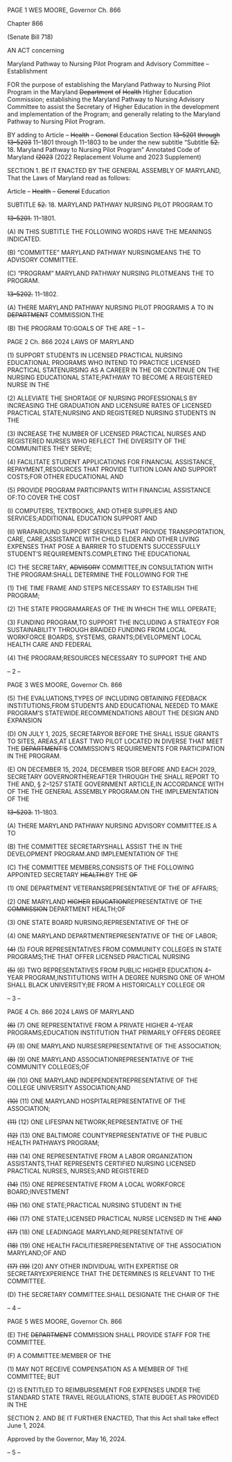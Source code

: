 PAGE 1
WES MOORE, Governor Ch. 866

Chapter 866

(Senate Bill 718)

AN ACT concerning

Maryland Pathway to Nursing Pilot Program and Advisory Committee
– Establishment

FOR the purpose of establishing the Maryland Pathway to Nursing Pilot Program in the
Maryland ~~Department~~ ~~of~~ ~~Health~~ Higher Education Commission; establishing the
Maryland Pathway to Nursing Advisory Committee to assist the Secretary of Higher
Education in the development and implementation of the Program; and generally
relating to the Maryland Pathway to Nursing Pilot Program.

BY adding to
Article – ~~Health~~ ~~–~~ ~~General~~ Education
Section ~~13–5201~~ ~~through~~ ~~13–5203~~ 11–1801 through 11–1803 to be under the new
subtitle “Subtitle ~~52.~~ 18. Maryland Pathway to Nursing Pilot Program”
Annotated Code of Maryland
~~(2023~~ (2022 Replacement Volume and 2023 Supplement)

SECTION 1. BE IT ENACTED BY THE GENERAL ASSEMBLY OF MARYLAND,
That the Laws of Maryland read as follows:

Article – ~~Health~~ ~~–~~ ~~General~~ Education

SUBTITLE ~~52.~~ 18. MARYLAND PATHWAY NURSING PILOT PROGRAM.TO

~~13–5201.~~ 11–1801.

(A) IN THIS SUBTITLE THE FOLLOWING WORDS HAVE THE MEANINGS
INDICATED.

(B) “COMMITTEE” MARYLAND PATHWAY NURSINGMEANS THE TO
ADVISORY COMMITTEE.

(C) “PROGRAM” MARYLAND PATHWAY NURSING PILOTMEANS THE TO
PROGRAM.

~~13–5202.~~ 11–1802.

(A) THERE MARYLAND PATHWAY NURSING PILOT PROGRAMIS A TO IN
~~DEPARTMENT~~ COMMISSION.THE

(B) THE PROGRAM TO:GOALS OF THE ARE
– 1 –

PAGE 2
Ch. 866 2024 LAWS OF MARYLAND

(1) SUPPORT STUDENTS IN LICENSED PRACTICAL NURSING
EDUCATIONAL PROGRAMS WHO INTEND TO PRACTICE LICENSED PRACTICAL
STATENURSING AS A CAREER IN THE OR CONTINUE ON THE NURSING EDUCATIONAL
STATE;PATHWAY TO BECOME A REGISTERED NURSE IN THE

(2) ALLEVIATE THE SHORTAGE OF NURSING PROFESSIONALS BY
INCREASING THE GRADUATION AND LICENSURE RATES OF LICENSED PRACTICAL
STATE;NURSING AND REGISTERED NURSING STUDENTS IN THE

(3) INCREASE THE NUMBER OF LICENSED PRACTICAL NURSES AND
REGISTERED NURSES WHO REFLECT THE DIVERSITY OF THE COMMUNITIES THEY
SERVE;

(4) FACILITATE STUDENT APPLICATIONS FOR FINANCIAL
ASSISTANCE, REPAYMENT,RESOURCES THAT PROVIDE TUITION LOAN AND SUPPORT
COSTS;FOR OTHER EDUCATIONAL AND

(5) PROVIDE PROGRAM PARTICIPANTS WITH FINANCIAL ASSISTANCE
OF:TO COVER THE COST

(I) COMPUTERS, TEXTBOOKS, AND OTHER SUPPLIES AND
SERVICES;ADDITIONAL EDUCATION SUPPORT AND

(II) WRAPAROUND SUPPORT SERVICES THAT PROVIDE
TRANSPORTATION, CARE, CARE,ASSISTANCE WITH CHILD ELDER AND OTHER
LIVING EXPENSES THAT POSE A BARRIER TO STUDENTS SUCCESSFULLY
STUDENT’S REQUIREMENTS.COMPLETING THE EDUCATIONAL

(C) THE SECRETARY, ~~ADVISORY~~ COMMITTEE,IN CONSULTATION WITH THE
PROGRAM:SHALL DETERMINE THE FOLLOWING FOR THE

(1) THE TIME FRAME AND STEPS NECESSARY TO ESTABLISH THE
PROGRAM;

(2) THE STATE PROGRAMAREAS OF THE IN WHICH THE WILL
OPERATE;

(3) FUNDING PROGRAM,TO SUPPORT THE INCLUDING A STRATEGY
FOR SUSTAINABILITY THROUGH BRAIDED FUNDING FROM LOCAL WORKFORCE
BOARDS, SYSTEMS, GRANTS;DEVELOPMENT LOCAL HEALTH CARE AND FEDERAL

(4) THE PROGRAM;RESOURCES NECESSARY TO SUPPORT THE AND

– 2 –

PAGE 3
WES MOORE, Governor Ch. 866

(5) THE EVALUATIONS,TYPES OF INCLUDING OBTAINING FEEDBACK
INSTITUTIONS,FROM STUDENTS AND EDUCATIONAL NEEDED TO MAKE
PROGRAM’S STATEWIDE.RECOMMENDATIONS ABOUT THE DESIGN AND EXPANSION

(D) ON JULY 1, 2025, SECRETARYOR BEFORE THE SHALL ISSUE GRANTS TO
SITES, AREAS,AT LEAST TWO PILOT LOCATED IN DIVERSE THAT MEET THE
~~DEPARTMENT’S~~ COMMISSION’S REQUIREMENTS FOR PARTICIPATION IN THE
PROGRAM.

(E) ON DECEMBER 15, 2024, DECEMBER 15OR BEFORE AND EACH
2029, SECRETARY GOVERNORTHEREAFTER THROUGH THE SHALL REPORT TO THE
AND, § 2–1257 STATE GOVERNMENT ARTICLE,IN ACCORDANCE WITH OF THE THE
GENERAL ASSEMBLY PROGRAM.ON THE IMPLEMENTATION OF THE

~~13–5203.~~ 11–1803.

(A) THERE MARYLAND PATHWAY NURSING ADVISORY COMMITTEE.IS A TO

(B) THE COMMITTEE SECRETARYSHALL ASSIST THE IN THE DEVELOPMENT
PROGRAM.AND IMPLEMENTATION OF THE

(C) THE COMMITTEE MEMBERS,CONSISTS OF THE FOLLOWING APPOINTED
SECRETARY ~~HEALTH:~~BY THE ~~OF~~

(1) ONE DEPARTMENT VETERANSREPRESENTATIVE OF THE OF
AFFAIRS;

(2) ONE MARYLAND ~~HIGHER~~ ~~EDUCATION~~REPRESENTATIVE OF THE
~~COMMISSION~~ DEPARTMENT HEALTH;OF

(3) ONE STATE BOARD NURSING;REPRESENTATIVE OF THE OF

(4) ONE MARYLAND DEPARTMENTREPRESENTATIVE OF THE OF
LABOR;

~~(4)~~ (5) FOUR REPRESENTATIVES FROM COMMUNITY COLLEGES IN
STATE PROGRAMS;THE THAT OFFER LICENSED PRACTICAL NURSING

~~(5)~~ (6) TWO REPRESENTATIVES FROM PUBLIC HIGHER EDUCATION
4–YEAR PROGRAM,INSTITUTIONS WITH A DEGREE NURSING ONE OF WHOM SHALL
BLACK UNIVERSITY;BE FROM A HISTORICALLY COLLEGE OR

– 3 –

PAGE 4
Ch. 866 2024 LAWS OF MARYLAND

~~(6)~~ (7) ONE REPRESENTATIVE FROM A PRIVATE HIGHER
4–YEAR PROGRAMS;EDUCATION INSTITUTION THAT PRIMARILY OFFERS DEGREE

~~(7)~~ (8) ONE MARYLAND NURSESREPRESENTATIVE OF THE
ASSOCIATION;

~~(8)~~ (9) ONE MARYLAND ASSOCIATIONREPRESENTATIVE OF THE
COMMUNITY COLLEGES;OF

~~(9)~~ (10) ONE MARYLAND INDEPENDENTREPRESENTATIVE OF THE
COLLEGE UNIVERSITY ASSOCIATION;AND

~~(10)~~ (11) ONE MARYLAND HOSPITALREPRESENTATIVE OF THE
ASSOCIATION;

~~(11)~~ (12) ONE LIFESPAN NETWORK;REPRESENTATIVE OF THE

~~(12)~~ (13) ONE BALTIMORE COUNTYREPRESENTATIVE OF THE
PUBLIC HEALTH PATHWAYS PROGRAM;

~~(13)~~ (14) ONE REPRESENTATIVE FROM A LABOR ORGANIZATION
ASSISTANTS,THAT REPRESENTS CERTIFIED NURSING LICENSED PRACTICAL
NURSES, NURSES;AND REGISTERED

~~(14)~~ (15) ONE REPRESENTATIVE FROM A LOCAL WORKFORCE
BOARD;INVESTMENT

~~(15)~~ (16) ONE STATE;PRACTICAL NURSING STUDENT IN THE

~~(16)~~ (17) ONE STATE;LICENSED PRACTICAL NURSE LICENSED IN THE
~~AND~~

~~(17)~~ (18) ONE LEADINGAGE MARYLAND;REPRESENTATIVE OF

~~(18)~~ (19) ONE HEALTH FACILITIESREPRESENTATIVE OF THE
ASSOCIATION MARYLAND;OF AND

~~(17)~~ ~~(19)~~ (20) ANY OTHER INDIVIDUAL WITH EXPERTISE OR
SECRETARYEXPERIENCE THAT THE DETERMINES IS RELEVANT TO THE
COMMITTEE.

(D) THE SECRETARY COMMITTEE.SHALL DESIGNATE THE CHAIR OF THE

– 4 –

PAGE 5
WES MOORE, Governor Ch. 866

(E) THE ~~DEPARTMENT~~ COMMISSION SHALL PROVIDE STAFF FOR THE
COMMITTEE.

(F) A COMMITTEE:MEMBER OF THE

(1) MAY NOT RECEIVE COMPENSATION AS A MEMBER OF THE
COMMITTEE; BUT

(2) IS ENTITLED TO REIMBURSEMENT FOR EXPENSES UNDER THE
STANDARD STATE TRAVEL REGULATIONS, STATE BUDGET.AS PROVIDED IN THE

SECTION 2. AND BE IT FURTHER ENACTED, That this Act shall take effect June
1, 2024.

Approved by the Governor, May 16, 2024.

– 5 –